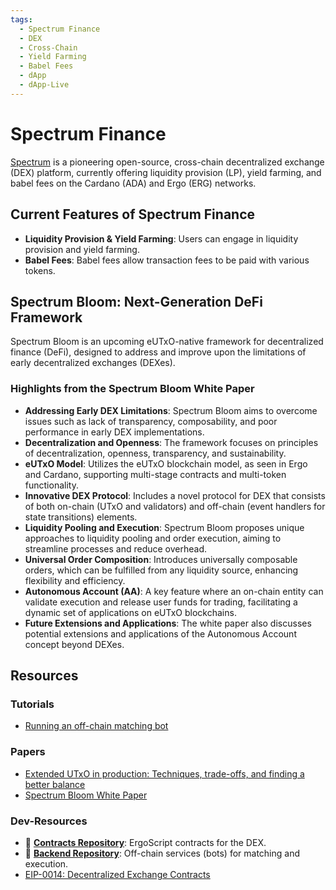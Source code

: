 ```yaml
---
tags:
  - Spectrum Finance
  - DEX
  - Cross-Chain
  - Yield Farming
  - Babel Fees
  - dApp
  - dApp-Live
---
```


# Spectrum Finance

[Spectrum](https://spectrum.fi) is a pioneering open-source, cross-chain decentralized exchange (DEX) platform, currently offering liquidity provision (LP), yield farming, and babel fees on the Cardano (ADA) and Ergo (ERG) networks.

## Current Features of Spectrum Finance

- **Liquidity Provision & Yield Farming**: Users can engage in liquidity provision and yield farming.
- **Babel Fees**: Babel fees allow transaction fees to be paid with various tokens.

## Spectrum Bloom: Next-Generation DeFi Framework

Spectrum Bloom is an upcoming eUTxO-native framework for decentralized finance (DeFi), designed to address and improve upon the limitations of early decentralized exchanges (DEXes). 

### Highlights from the Spectrum Bloom White Paper

- **Addressing Early DEX Limitations**: Spectrum Bloom aims to overcome issues such as lack of transparency, composability, and poor performance in early DEX implementations.
- **Decentralization and Openness**: The framework focuses on principles of decentralization, openness, transparency, and sustainability.
- **eUTxO Model**: Utilizes the eUTxO blockchain model, as seen in Ergo and Cardano, supporting multi-stage contracts and multi-token functionality.
- **Innovative DEX Protocol**: Includes a novel protocol for DEX that consists of both on-chain (UTxO and validators) and off-chain (event handlers for state transitions) elements.
- **Liquidity Pooling and Execution**: Spectrum Bloom proposes unique approaches to liquidity pooling and order execution, aiming to streamline processes and reduce overhead.
- **Universal Order Composition**: Introduces universally composable orders, which can be fulfilled from any liquidity source, enhancing flexibility and efficiency.
- **Autonomous Account (AA)**: A key feature where an on-chain entity can validate execution and release user funds for trading, facilitating a dynamic set of applications on eUTxO blockchains.
- **Future Extensions and Applications**: The white paper also discusses potential extensions and applications of the Autonomous Account concept beyond DEXes.

## Resources

### Tutorials

- [Running an off-chain matching bot](https://github.com/ergolabs/ergo-dex-backend#building--running-the-off-chain-services)

### Papers

- [Extended UTxO in production: Techniques, trade-offs, and finding a better balance](https://spectrum.fi/eutxo_in_production.pdf)
- [Spectrum Bloom White Paper](https://spectrum.fi/spectrum_bloom_wp.pdf)

### Dev-Resources

- 🥇 **[Contracts Repository](https://github.com/spectrum-finance/ergo-dex/tree/master/contracts)**: ErgoScript contracts for the DEX.
- 🥇 **[Backend Repository](https://github.com/spectrum-finance/spectrum-offchain-ergo)**: Off-chain services (bots) for matching and execution.
- [EIP-0014: Decentralized Exchange Contracts](https://github.com/ergoplatform/eips/pull/27)

